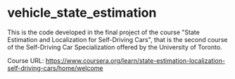 # vehicle_state_estimation
This is the code developed in the final project of the course "State Estimation and Localization for Self-Driving Cars", that is the second course of the Self-Driving Car Specialization offered by the University of Toronto.

Course URL: https://www.coursera.org/learn/state-estimation-localization-self-driving-cars/home/welcome
